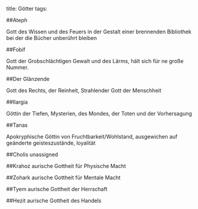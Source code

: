 title: Götter
tags: 

##Ateph

Gott des Wissen und des Feuers in der Gestalt einer brennenden Bibliothek bei der die Bücher unberührt bleiben

##Fobif

Gott der Grobschlächtigen Gewalt und des Lärms, hält sich für ne große Nummer.

##Der Glänzende

Gott des Rechts, der Reinheit, Strahlender Gott der Menschheit

##Ilargia

Göttin der Tiefen, Mysterien, des Mondes, der Toten und der Vorhersagung

##Tanas

Apokryphische Göttin von Fruchtbarkeit/Wohlstand, ausgewichen auf geänderte geisteszustände, loyalität

##Cholis
unassigned

##Krahoz
aurische Gottheit für Physische Macht

##Zohark
aurische Gottheit für Mentale Macht

##Tyem
aurische Gottheit der Herrschaft

##Hezit
aurische Gottheit des Handels

